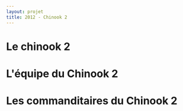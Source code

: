 ```yaml
---
layout: projet
title: 2012 - Chinook 2
---
```


Le chinook 2
============


L'équipe du Chinook 2
=====================


Les commanditaires du Chinook 2
==================

